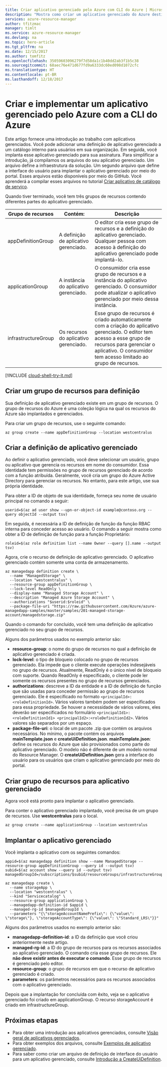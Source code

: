 ```yaml
---
title: Criar aplicativo gerenciado pelo Azure com CLI do Azure | Microsoft Docs
description: "Mostra como criar um aplicativo gerenciado do Azure destinado aos membros de sua organização."
services: azure-resource-manager
author: tfitzmac
manager: timlt
ms.service: azure-resource-manager
ms.devlang: na
ms.topic: hero-article
ms.tgt_pltfrm: na
ms.date: 12/15/2017
ms.author: tomfitz
ms.openlocfilehash: 35059603096279f7d58da1c1b40dd2ab3f1b5c38
ms.sourcegitcommit: 68aec76e471d677fd9a6333dc60ed098d1072cfc
ms.translationtype: HT
ms.contentlocale: pt-BR
ms.lasthandoff: 12/18/2017
---
```

# <a name="create-and-deploy-an-azure-managed-application-with-azure-cli"></a>Criar e implementar um aplicativo gerenciado pelo Azure com a CLI do Azure

Este artigo fornece uma introdução ao trabalho com aplicativos gerenciados. Você pode adicionar uma definição de aplicativo gerenciado a um catálogo interno para usuários em sua organização. Em seguida, você implanta esse aplicativo gerenciado para sua assinatura. Para simplificar a introdução, já compilamos os arquivos do seu aplicativo gerenciado. Um arquivo define a infraestrutura da solução. Um segundo arquivo que define a interface do usuário para implantar o aplicativo gerenciado por meio do portal. Esses arquivos estão disponíveis por meio do GitHub. Você aprenderá a compilar esses arquivos no tutorial [Criar aplicativo de catálogo de serviço](publish-service-catalog-app.md).

Quando tiver terminado, você tem três grupos de recursos contendo diferentes partes do aplicativo gerenciado.

| Grupo de recursos | Contém: | Descrição |
| -------------- | -------- | ----------- |
| appDefinitionGroup | A definição de aplicativo gerenciado. | O editor cria esse grupo de recursos e a definição do aplicativo gerenciado. Qualquer pessoa com acesso à definição do aplicativo gerenciado pode implantá-lo. |
| applicationGroup | A instância do aplicativo gerenciado. | O consumidor cria esse grupo de recursos e a instância do aplicativo gerenciado. O consumidor pode atualizar o aplicativo gerenciado por meio dessa instância. |
| infrastructureGroup | Os recursos do aplicativo gerenciado. | Esse grupo de recursos é criado automaticamente com a criação do aplicativo gerenciado. O editor tem acesso a esse grupo de recursos para gerenciar o aplicativo. O consumidor tem acesso limitado ao grupo de recursos. |

[!INCLUDE [cloud-shell-try-it.md](../../includes/cloud-shell-try-it.md)]

## <a name="create-a-resource-group-for-definition"></a>Criar um grupo de recursos para definição

Sua definição de aplicativo gerenciado existe em um grupo de recursos. O grupo de recursos do Azure é uma coleção lógica na qual os recursos do Azure são implantados e gerenciados.

Para criar um grupo de recursos, use o seguinte comando:

```azurecli-interactive
az group create --name appDefinitionGroup --location westcentralus
```

## <a name="create-the-managed-application-definition"></a>Criar a definição de aplicativo gerenciado

Ao definir o aplicativo gerenciado, você deve selecionar um usuário, grupo ou aplicativo que gerencia os recursos em nome do consumidor. Essa identidade tem permissões no grupo de recursos gerenciado de acordo com a função atribuída. Geralmente, você cria um grupo do Azure Active Directory para gerenciar os recursos. No entanto, para este artigo, use sua própria identidade.

Para obter a ID de objeto de sua identidade, forneça seu nome de usuário principal no comando a seguir:

```azurecli-interactive
userid=$(az ad user show --upn-or-object-id example@contoso.org --query objectId --output tsv)
```

Em seguida, é necessária a ID de definição de função da função RBAC interna para conceder acesso ao usuário. O comando a seguir mostra como obter a ID de definição de função para a função Proprietário:

```azurecli-interactive
roleid=$(az role definition list --name Owner --query [].name --output tsv)
```

Agora, crie o recurso de definição de aplicativo gerenciado. O aplicativo gerenciado contém somente uma conta de armazenamento.

```azurecli-interactive
az managedapp definition create \
  --name "ManagedStorage" \
  --location "westcentralus" \
  --resource-group appDefinitionGroup \
  --lock-level ReadOnly \
  --display-name "Managed Storage Account" \
  --description "Managed Azure Storage Account" \
  --authorizations "$userid:$roleid" \
  --package-file-uri "https://raw.githubusercontent.com/Azure/azure-managedapp-samples/master/samples/201-managed-storage-account/managedstorage.zip"
```

Quando o comando for concluído, você tem uma definição de aplicativo gerenciado no seu grupo de recursos. 

Alguns dos parâmetros usados no exemplo anterior são:

* **resource-group**: o nome do grupo de recursos no qual a definição de aplicativo gerenciado é criada.
* **lock-level**: o tipo de bloqueio colocado no grupo de recursos gerenciado. Ela impede que o cliente execute operações indesejáveis no grupo de recursos. Atualmente, ReadOnly é o único nível de bloqueio com suporte. Quando ReadOnly é especificado, o cliente pode ler somente os recursos presentes no grupo de recursos gerenciados.
* **authorizations**: descreve a ID da entidade e a ID de definição de função que são usadas para conceder permissão ao grupo de recursos gerenciado. Ele é especificado no formato `<principalId>:<roleDefinitionId>`. Vários valores também podem ser especificados para essa propriedade. Se houver a necessidade de vários valores, eles deverão ser especificados no formulário `<principalId1>:<roleDefinitionId1> <principalId2>:<roleDefinitionId2>`. Vários valores são separados por um espaço.
* **package-file-uri**: o local de um pacote .zip que contém os arquivos necessários. No mínimo, o pacote contém os arquivos **mainTemplate.json** e **createUiDefinition.json**. **mainTemplate.json**: define os recursos do Azure que são provisionados como parte do aplicativo gerenciado. O modelo não é diferente de um modelo normal do Resource Manager. O **createUiDefinition.json** gera a interface do usuário para os usuários que criam o aplicativo gerenciado por meio do portal.

## <a name="create-resource-group-for-managed-application"></a>Criar grupo de recursos para aplicativo gerenciado

Agora você está pronto para implantar o aplicativo gerenciado. 

Para conter o aplicativo gerenciado implantado, você precisa de um grupo de recursos. Use **westcentralus** para o local.

```azurecli-interactive
az group create --name applicationGroup --location westcentralus
```

## <a name="deploy-the-managed-application"></a>Implantar o aplicativo gerenciado

Você implanta o aplicativo com os seguintes comandos:

```azurecli-interactive
appid=$(az managedapp definition show --name ManagedStorage --resource-group appDefinitionGroup --query id --output tsv)
subid=$(az account show --query id --output tsv)
managedGroupId=/subscriptions/$subid/resourceGroups/infrastructureGroup

az managedapp create \
  --name storageApp \
  --location "westcentralus" \
  --kind "Servicecatalog" \
  --resource-group applicationGroup \
  --managedapp-definition-id $appid \
  --managed-rg-id $managedGroupId \
  --parameters "{\"storageAccountNamePrefix\": {\"value\": \"storage\"}, \"storageAccountType\": {\"value\": \"Standard_LRS\"}}"
```

Alguns dos parâmetros usados no exemplo anterior são:

* **managedapp-definition-id**: a ID da definição que você criou anteriormente neste artigo.
* **managed-rg-id**: a ID do grupo de recursos para os recursos associados ao aplicativo gerenciado. O comando cria esse grupo de recursos. Ele **não deve existir antes de executar o comando**. Esse grupo de recursos é gerenciado pelo editor. 
* **resource-group**: o grupo de recursos em que o recurso de aplicativo gerenciado é criado.
* **parameters**: os parâmetros necessários para os recursos associados com o aplicativo gerenciado.

Depois que a implantação for concluída com êxito, veja se o aplicativo gerenciado foi criado em applicationGroup. O recurso storageAccount é criado em infrastructureGroup.

## <a name="next-steps"></a>Próximas etapas

* Para obter uma introdução aos aplicativos gerenciados, consulte [Visão geral de aplicativos gerenciados](overview.md).
* Para obter exemplos dos arquivos, consulte [Exemplos de aplicativo gerenciado](https://github.com/Azure/azure-managedapp-samples/tree/master/samples).
* Para saber como criar um arquivo de definição de interface do usuário para um aplicativo gerenciado, consulte [Introdução a CreateUiDefinition](create-uidefinition-overview.md).
